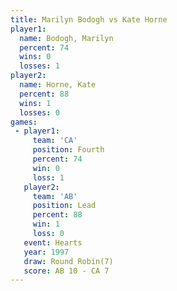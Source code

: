 ```yaml
---
title: Marilyn Bodogh vs Kate Horne
player1:               
  name: Bodogh, Marilyn
  percent: 74          
  wins: 0              
  losses: 1            
player2:               
  name: Horne, Kate    
  percent: 88          
  wins: 1              
  losses: 0            
games:
 - player1:          
     team: 'CA'      
     position: Fourth
     percent: 74     
     win: 0          
     loss: 1         
   player2:        
     team: 'AB'    
     position: Lead
     percent: 88   
     win: 1        
     loss: 0       
   event: Hearts       
   year: 1997          
   draw: Round Robin(7)
   score: AB 10 - CA 7 
---
```

